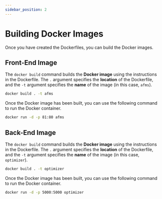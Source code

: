 ```yaml
---
sidebar_position: 2
---
```


# Building Docker Images

Once you have created the Dockerfiles, you can build the Docker images.

## Front-End Image

The `docker build` command builds the **Docker image** using the instructions in the Dockerfile. The `.` argument specifies the **location** of the Dockerfile, and the `-t` argument specifies the **name** of the image (in this case, `afms`).

```bash
docker build . -t afms
```

Once the Docker image has been built, you can use the following command to run the Docker container.

```bash
docker run -d -p 81:80 afms
```

## Back-End Image

The `docker build` command builds the **Docker image** using the instructions in the Dockerfile. The `.` argument specifies the **location** of the Dockerfile, and the `-t` argument specifies the **name** of the image (in this case, `optimizer`).

```bash
docker build . -t optimizer
```

Once the Docker image has been built, you can use the following command to run the Docker container.

```bash
docker run -d -p 5000:5000 optimizer
```